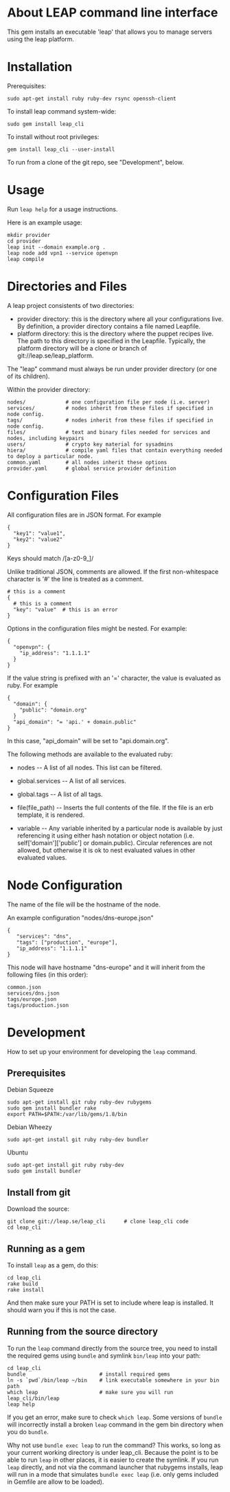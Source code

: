 About LEAP command line interface
=================================

This gem installs an executable 'leap' that allows you to manage servers using the leap platform.

Installation
=================================

Prerequisites:

    sudo apt-get install ruby ruby-dev rsync openssh-client

To install leap command system-wide:

    sudo gem install leap_cli

To install without root privileges:

    gem install leap_cli --user-install

To run from a clone of the git repo, see "Development", below.

Usage
=================================

Run `leap help` for a usage instructions.

Here is an example usage:

    mkdir provider
    cd provider
    leap init --domain example.org .
    leap node add vpn1 --service openvpn
    leap compile

Directories and Files
=================================

A leap project consistents of two directories:

* provider directory: this is the directory where all your configurations live. By definition, a provider directory contains a file named Leapfile.
* platform directory: this is the directory where the puppet recipes live. The path to this directory is specified in the Leapfile. Typically, the platform directory will be a clone or branch of git://leap.se/leap_platform.

The "leap" command must always be run under provider directory (or one of its children).

Within the provider directory:

    nodes/             # one configuration file per node (i.e. server)
    services/          # nodes inherit from these files if specified in node config.
    tags/              # nodes inherit from these files if specified in node config.
    files/             # text and binary files needed for services and nodes, including keypairs
    users/             # crypto key material for sysadmins
    hiera/             # compile yaml files that contain everything needed to deploy a particular node.
    common.yaml        # all nodes inherit these options
    provider.yaml      # global service provider definition

Configuration Files
=================================

All configuration files are in JSON format. For example

    {
      "key1": "value1",
      "key2": "value2"
    }

Keys should match /[a-z0-9_]/

Unlike traditional JSON, comments are allowed. If the first non-whitespace character is '#' the line is treated as a comment.

    # this is a comment
    {
      # this is a comment
      "key": "value"  # this is an error
    }

Options in the configuration files might be nested. For example:

    {
      "openvpn": {
        "ip_address": "1.1.1.1"
      }
    }

If the value string is prefixed with an '=' character, the value is evaluated as ruby. For example

    {
      "domain": {
        "public": "domain.org"
      }
      "api_domain": "= 'api.' + domain.public"
    }

In this case, "api_domain" will be set to "api.domain.org".

The following methods are available to the evaluated ruby:

* nodes -- A list of all nodes. This list can be filtered.

* global.services -- A list of all services.

* global.tags -- A list of all tags.

* file(file_path) -- Inserts the full contents of the file. If the file is an erb
  template, it is rendered.

* variable -- Any variable inherited by a particular node is available
  by just referencing it using either hash notation or object notation
  (i.e. self['domain']['public'] or domain.public). Circular
  references are not allowed, but otherwise it is ok to nest
  evaluated values in other evaluated values.


Node Configuration
=================================

The name of the file will be the hostname of the node.

An example configuration "nodes/dns-europe.json"

    {
       "services": "dns",
       "tags": ["production", "europe"],
       "ip_address": "1.1.1.1"
    }

This node will have hostname "dns-europe" and it will inherit from the following files (in this order):

    common.json
    services/dns.json
    tags/europe.json
    tags/production.json

Development
=================================

How to set up your environment for developing the ``leap`` command.

Prerequisites
---------------------------------

Debian Squeeze

    sudo apt-get install git ruby ruby-dev rubygems
    sudo gem install bundler rake
    export PATH=$PATH:/var/lib/gems/1.8/bin

Debian Wheezy

    sudo apt-get install git ruby ruby-dev bundler

Ubuntu

    sudo apt-get install git ruby ruby-dev
    sudo gem install bundler

Install from git
--------------------------------------

Download the source:

    git clone git://leap.se/leap_cli      # clone leap_cli code
    cd leap_cli

Running as a gem
--------------------------------------

To install ``leap`` as a gem, do this:

    cd leap_cli
    rake build
    rake install

And then make sure your PATH is set to include where leap is installed.
It should warn you if this is not the case.

Running from the source directory
--------------------------------------

To run the ``leap`` command directly from the source tree, you need to install
the required gems using ``bundle`` and symlink ``bin/leap`` into your path:

    cd leap_cli
    bundle                        # install required gems
    ln -s `pwd`/bin/leap ~/bin    # link executable somewhere in your bin path
    which leap                    # make sure you will run leap_cli/bin/leap
    leap help

If you get an error, make sure to check ``which leap``. Some versions of ``bundle`` will
incorrectly install a broken ``leap`` command in the gem bin directory when you do ``bundle``.

Why not use ``bundle exec leap`` to run the command? This works, so long as your current
working directory is under leap_cli. Because the point is to be able to run ``leap`` in
other places, it is easier to create the symlink. If you run ``leap`` directly, and not via
the command launcher that rubygems installs, leap will run in a mode that simulates
``bundle exec leap`` (i.e. only gems included in Gemfile are allow to be loaded).

